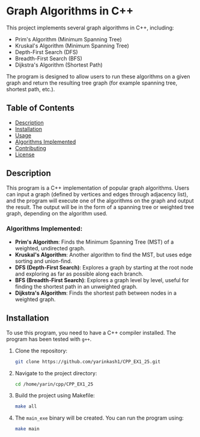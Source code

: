 # Graph Algorithms in C++

This project implements several graph algorithms in C++, including:
- Prim's Algorithm (Minimum Spanning Tree)
- Kruskal's Algorithm (Minimum Spanning Tree)
- Depth-First Search (DFS)
- Breadth-First Search (BFS)
- Dijkstra's Algorithm (Shortest Path)

The program is designed to allow users to run these algorithms on a given graph and return the resulting tree graph
(for example spanning tree, shortest path, etc.).

## Table of Contents
- [Description](#description)
- [Installation](#installation)
- [Usage](#usage)
- [Algorithms Implemented](#algorithms-implemented)
- [Contributing](#contributing)
- [License](#license)

## Description

This program is a C++ implementation of popular graph algorithms.
Users can input a graph (defined by vertices and edges through adjacency list),
and the program will execute one of the algorithms on the graph and output the result.
The output will be in the form of a spanning tree or weighted tree graph, depending on the algorithm used.

### Algorithms Implemented:
- **Prim's Algorithm**: Finds the Minimum Spanning Tree (MST) of a weighted, undirected graph.
- **Kruskal's Algorithm**: Another algorithm to find the MST, but uses edge sorting and union-find.
- **DFS (Depth-First Search)**: Explores a graph by starting at the root node and exploring as far as possible along each branch.
- **BFS (Breadth-First Search)**: Explores a graph level by level, useful for finding the shortest path in an unweighted graph.
- **Dijkstra's Algorithm**: Finds the shortest path between nodes in a weighted graph.

## Installation

To use this program, you need to have a C++ compiler installed. The program has been tested with `g++`.

1. Clone the repository:
   ```bash
   git clone https://github.com/yarinkash1/CPP_EX1_25.git
   ```

2. Navigate to the project directory:
    ```bash
    cd /home/yarin/cpp/CPP_EX1_25
    ```

3. Build the project using Makefile:
    ```bash
    make all
    ```

4. The `main_exe` binary will be created. You can run the program using:
    ```bash
    make main
    ```
